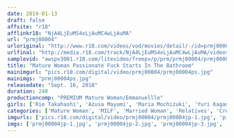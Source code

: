 ```yaml
---
date: 2019-01-13
draft: false
affsite: "r18"
afflinkr18: "NjA4LjEuMS4xLjAuMC4wLjAuMA"
url: "prmj00004"
urloriginal: "http://www.r18.com/videos/vod/movies/detail/-/id=prmj00004"
urlfinal: "http://media.r18.com/track/NjA4LjEuMS4xLjAuMC4wLjAuMA/videos/vod/movies/detail/-/id=prmj00004"
samplevid: "awspv3001.r18.com/litevideo/freepv/p/prm/prmj00004/prmj00004_dmb_w.mp4"
title: "Mature Woman Passionate Fuck Starts In The Bathroom"
mainimgurl: "pics.r18.com/digital/video/prmj00004/prmj00004ps.jpg"
mainimgs: "prmj00004ps.jpg"
releasedate: "Sept. 16, 2018"
duration: 240
productioncomp: "PREMIUM Mature Woman/Emmanuellle"
girls: ['Rie Takahashi', 'Azusa Mayumi', 'Maria Mochizuki', 'Yuri Kagami', 'Yumi Anno', 'Keiko Hattori', 'Kanae Mito', 'Ayumi Minami', 'Noriko Shioya', 'Shiho Kamiyama']
categories: ['Mature Woman', 'MILF', 'Married Woman', 'Relatives', 'Creampie']
imgurls: ['pics.r18.com/digital/video/prmj00004/prmj00004jp-1.jpg', 'pics.r18.com/digital/video/prmj00004/prmj00004jp-2.jpg', 'pics.r18.com/digital/video/prmj00004/prmj00004jp-3.jpg', 'pics.r18.com/digital/video/prmj00004/prmj00004jp-4.jpg', 'pics.r18.com/digital/video/prmj00004/prmj00004jp-5.jpg', 'pics.r18.com/digital/video/prmj00004/prmj00004jp-6.jpg', 'pics.r18.com/digital/video/prmj00004/prmj00004jp-7.jpg', 'pics.r18.com/digital/video/prmj00004/prmj00004jp-8.jpg', 'pics.r18.com/digital/video/prmj00004/prmj00004jp-9.jpg', 'pics.r18.com/digital/video/prmj00004/prmj00004jp-10.jpg', 'pics.r18.com/digital/video/prmj00004/prmj00004jp-11.jpg', 'pics.r18.com/digital/video/prmj00004/prmj00004jp-12.jpg', 'pics.r18.com/digital/video/prmj00004/prmj00004jp-13.jpg', 'pics.r18.com/digital/video/prmj00004/prmj00004jp-14.jpg', 'pics.r18.com/digital/video/prmj00004/prmj00004jp-15.jpg', 'pics.r18.com/digital/video/prmj00004/prmj00004jp-16.jpg', 'pics.r18.com/digital/video/prmj00004/prmj00004jp-17.jpg', 'pics.r18.com/digital/video/prmj00004/prmj00004jp-18.jpg', 'pics.r18.com/digital/video/prmj00004/prmj00004jp-19.jpg', 'pics.r18.com/digital/video/prmj00004/prmj00004jp-20.jpg']
imgs: ['prmj00004jp-1.jpg', 'prmj00004jp-2.jpg', 'prmj00004jp-3.jpg', 'prmj00004jp-4.jpg', 'prmj00004jp-5.jpg', 'prmj00004jp-6.jpg', 'prmj00004jp-7.jpg', 'prmj00004jp-8.jpg', 'prmj00004jp-9.jpg', 'prmj00004jp-10.jpg', 'prmj00004jp-11.jpg', 'prmj00004jp-12.jpg', 'prmj00004jp-13.jpg', 'prmj00004jp-14.jpg', 'prmj00004jp-15.jpg', 'prmj00004jp-16.jpg', 'prmj00004jp-17.jpg', 'prmj00004jp-18.jpg', 'prmj00004jp-19.jpg', 'prmj00004jp-20.jpg']
---
```

